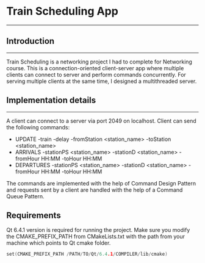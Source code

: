 # Train Scheduling App
---
## Introduction
---
Train Scheduling is a networking project I had to complete for Networking course. This is a connection-oriented client-server app where multiple clients can connect
to server and perform commands concurrently. For serving multiple clients at the same time, I designed a multithreaded server.
## Implementation details
---
A client can connect to a server via port 2049 on localhost. Client can send the following commands:
- UPDATE -train <id> -delay <minutes> -fromStation <station_name> -toStation <station_name>
- ARRIVALS -stationPS <station_name> -stationD <station_name> -fromHour HH:MM -toHour HH:MM
- DEPARTURES -stationPS <station_name> -stationD <station_name> -fromHour HH:MM -toHour HH:MM

The commands are implemented with the help of Command Design Pattern and requests sent by a client are handled with the help of a Command Queue Pattern. 
## Requirements
Qt 6.4.1 version is required for running the project. Make sure you modify the CMAKE_PREFIX_PATH from CMakeLists.txt with the path from your machine which points
to Qt cmake folder.

```C++
set(CMAKE_PREFIX_PATH /PATH/TO/Qt/6.4.1/COMPILER/lib/cmake)
```
